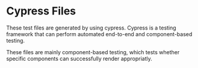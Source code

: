 # Cypress Files #
These test files are generated by using cypress.  Cypress is a testing framework that can perform automated end-to-end and component-based testing.

These files are mainly component-based testing, which tests whether specific components can successfully render appropriatly.
